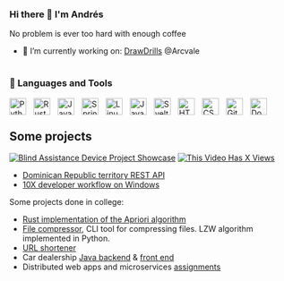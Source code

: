 ### Hi there 👋 I'm Andrés
<!-- <img src="https://github-readme-stats.vercel.app/api/top-langs/?username=andresestrella&exclude_repo=Midgarson,unity-classroom" /> -->
No problem is ever too hard with enough coffee

- 🔭 I’m currently working on: [DrawDrills](https://drawdrills.org/home) @Arcvale
<!-- - 📫 reach me at: andresmauricioestrella@gmail.com -->
#
### 🧰 Languages and Tools
<img align="left" alt="Python" width="30px" style="padding-right:10px;" src="https://cdn.jsdelivr.net/gh/devicons/devicon/icons/python/python-plain.svg" />
<img align="left" alt="Rust" width="30px" style="padding-right:10px;" src="https://cdn.jsdelivr.net/gh/devicons/devicon/icons/rust/rust-plain.svg" />
<img align="left" alt="Java" width="30px" style="padding-right:10px;" src="https://cdn.jsdelivr.net/gh/devicons/devicon/icons/java/java-original.svg"/>
<img align="left" alt="Spring" width="30px" style="padding-right:10px;" src="https://cdn.jsdelivr.net/gh/devicons/devicon/icons/spring/spring-original.svg" />
<img align="left" alt="Linux" width="30px" style="padding-right:10px;" src="https://cdn.jsdelivr.net/gh/devicons/devicon/icons/linux/linux-original.svg" />
<img align="left" alt="JavaScript" width="30px" style="padding-right:10px;" src="https://cdn.jsdelivr.net/gh/devicons/devicon/icons/javascript/javascript-plain.svg" />
<img align="left" alt="Svelte" width="30px" style="padding-right:10px;" src="https://cdn.jsdelivr.net/gh/devicons/devicon/icons/svelte/svelte-original.svg" />
<img align="left" alt="HTML" width="30px" style="padding-right:10px;" src="https://cdn.jsdelivr.net/gh/devicons/devicon/icons/html5/html5-plain.svg" />
<img align="left" alt="CSS" width="30px" style="padding-right:10px;" src="https://cdn.jsdelivr.net/gh/devicons/devicon/icons/css3/css3-plain.svg" />
<img align="left" alt="Git" width="30px" style="padding-right:10px;" src="https://cdn.jsdelivr.net/gh/devicons/devicon/icons/git/git-original.svg" />
<img align="left" alt="Docker" width="30px" style="padding-right:10px;" src="https://cdn.jsdelivr.net/gh/devicons/devicon/icons/docker/docker-original-wordmark.svg" />

<br/>

#
## Some projects
<!-- BEGIN YOUTUBE-CARDS -->
[![Blind Assistance Device Project Showcase](https://ytcards.demolab.com/?id=A6SqTY28ODY&lang=en&timestamp=1671036574&background_color=%230d1117&title_color=%23ffffff&stats_color=%23dedede&width=250&duration=114&title=Blind+Assistance+Device+Project+Showcase "Blind Assistance Device Project Showcase")](https://www.youtube.com/watch?v=A6SqTY28ODY)
[![This Video Has X Views](https://ytcards.demolab.com/?id=TN-cHGmZzcA&lang=en&timestamp=1638811749&background_color=%230d1117&title_color=%23ffffff&stats_color=%23dedede&width=250&duration=9 "This Video Has X Views")](https://www.youtube.com/watch?v=TN-cHGmZzcA)
<!-- END YOUTUBE-CARDS -->
* [Dominican Republic territory REST API](https://github.com/andresestrella/api-territorio-rd)
* [10X developer workflow on Windows](https://github.com/andresestrella/.dotfiles)

Some projects done in college: <br>
* [Rust implementation of the Apriori algorithm](https://github.com/andresestrella/apriori-rs)
* [File compressor](https://github.com/Po1arM/LZW-algorithm), CLI tool for compressing files. LZW algorithm implemented in Python.
* [URL shortener](https://github.com/NDavidDuranM/proyectofinal)
* Car dealership [Java backend](https://github.com/PR0C3S/INGENIERIA_SOFTWARE) & [front end](https://github.com/PR0C3S/Dealer_x_FRONT)
* Distributed web apps and microservices [assignments](https://github.com/Po1arM/Web-Avanzada)


